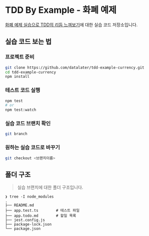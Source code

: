 # TDD By Example - 화폐 예제

[화폐 예제 실습으로 TDD의 리듬 느껴보기](https://datalater.github.io/tags/tdd-by-example/)에 대한 실습 코드 저장소입니다.

## 실습 코드 보는 법

### 프로젝트 준비

```bash
git clone https://github.com/datalater/tdd-example-currency.git
cd tdd-example-currency
npm install
```

### 테스트 코드 실행

```bash
npm test 
# or
npm test:watch
````

### 실습 코드 브랜치 확인

```bash
git branch
```

### 원하는 실습 코드로 바꾸기

```bash
git checkout <브랜치이름>
```

## 폴더 구조

> 실습 브랜치에 대한 폴더 구조입니다.

```console
❯ tree -I node_modules
.
├── README.md
├── app.test.ts        # 테스트 파일
├── app.todo.md        # 할일 목록
├── jest.config.js
├── package-lock.json
└── package.json
```

